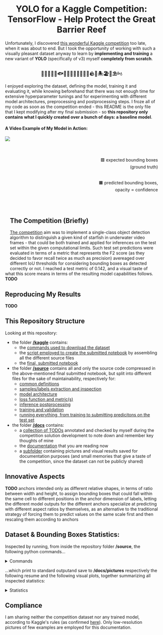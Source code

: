 <h1 align="center">
    YOLO for a Kaggle Competition:<br>
    TensorFlow - Help Protect the Great Barrier Reef<br>
</h1>

Unfortunately, I discovered [this wonderful Kaggle competition](https://www.kaggle.com/c/tensorflow-great-barrier-reef) too late, when it was about to end. But I took the opportunity of working with such a visually pleasant dataset anyway to learn by **implementing and training** a new variant of **YOLO** (specifically of v3) myself **completely from scratch**.

<h3 align="center">
    🦈🐬🦭🐳🐋🐟🐠🐡🦑🐙🦐🦞🦀🐚🪨🌊🏝️🏖️🐢⛱️💦💧
</h3>

I enjoyed exploring the dataset, defining the model, training it and evaluating it, while knowing beforehand that there was not enough time for extensive hyperparameter tunings and for experimenting with different model architectures, preprocessing and postprocessing steps. I froze all of my code as soon as the competition ended - this README is the only file that I kept modifying after my final submission - so **this repository only contains what I quickly created over a bunch of days: a baseline model**.

#### A Video Example of My Model in Action:

<img align="left" style="width: auto; height: 440px; display: block; margin-left: auto; margin-right: auto;" class="animated-gif" src="https://github.com/MattiaSarti/yolo-to-help-protect-the-great-barrier-reef/raw/main/docs/pictures/video-example.gif">

<p align="right" style"width: auto; height: 440px;">
    <br><br><br><br>
    🟩 expected bounding boxes<br>(ground truth)
    <br><br><br>
    🟧 predicted bounding boxes,<br>opacity ∝ confidence
    <br><br><br><br>
</p>


## The Competition (Briefly)

[The competition](https://www.kaggle.com/c/tensorflow-great-barrier-reef) aim was to implement a single-class object detection algorithm to distinguish a given kind of starfish in underwater video frames - that could be both trained and applied for inferences on the test set within the given computational limits. Such test set predictions were evaluated in terms of a metric that represents the F2 score (as they decided to favor recall twice as much as precision) avereaged over different IoU thresholds for considering bounding boxes as detected correctly or not. I reached a test metric of 0.142, and a visual taste of what this score means in terms of the resulting model capabilities follows.  **TODO**


## Reproducing My Results

**TODO**


## This Repository Structure

Looking at this repository:
- the folder [**/kaggle**](/kaggle) contains:
    - the [commands used to download the dataset](/kaggle/competition_data_download_commands.txt)
    - the [script employed to create the submitted notebook](/kaggle/generate_notebook_from_source.py) by assembling all the different source files
    - the [final, submitted notebook](/kaggle/submitted_notebook.ipynb)
- the folder [**/source**](/source) contains all and only the source code compressed in the above-mentioned final submitted notebook, but split into different files for the sake of maintainability, respectively for:
    - [common definitions](/source/common_constants.py)
    - [samples/labels extraction and inspection](/source/samples_and_labels.py)
    - [model architecture](/source/model_architecture.py)
    - [loss function and metric(s)](/source/loss_and_metrics.py)
    - [inference postprocessing](/source/inference.py)
    - [training and validation](/source/training_and_validation.py)
    - [running everything, from training to submitting predicitons on the test set](/source/main.py)
- the folder [**/docs**](/docs) contains:
    - a [collection of TODOs](/docs/TODO.md) annotated and checked by myself during the competition solution development to note down and remember key thoughts of mine
    - the [documentation](/docs/README.md) that you are reading now
    - a [subfolder](/docs/pictures) containing pictures and visual results saved for documentation purposes (and small memories that give a taste of the competition, since the dataset can not be publicly shared)


## Innovative Aspects

**TODO** anchors intended only as different relative shapes, in terms of ratio between width and height, to assign bounding boxes that could fall within the same cell to different positions in the anchor dimension of labels, letting the different model outputs for the different anchors specialize at predicting with different aspect ratios by themselves, as an alternative to the traditional strategy of forcing them to predict values on the same scale first and then rescaling them according to anchors


## Dataset & Bounding Boxes Statistics:

Inspected by running, from inside the repository folder **/source**, the following python commands...

<details>
<summary>Commands</summary>

```
from samples_and_labels import inspect_bounding_boxes_statistics_on_training_n_validation_set
inspect_bounding_boxes_statistics_on_training_n_validation_set()
```

</details>

...which print to standard outputand save to **/docs/pictures** respectively the following resume and the following visual plots, together summarizing all inspected statistics:

<details>
<summary>Statistics</summary>

```
Bounding Boxes' Statistics:
        - total number of bounding boxes: 11898
        - total number of images: 23501
        - average number of bounding boxes per image: 0.51
        - minimum number of bounding boxes per image: 0
        - maximum number of bounding boxes per image: 18
        - total number of empty images: 18582
        - average bounding box height [pixels]: 42.72
        - average bounding box width [pixels]: 47.89
        - average bounding boxes' centers distance [pixels]: 177.17
        - average bounding boxes' centers x-coord distance [pixels]: 130.74
        - average bounding boxes' centers y-coord distance [pixels]: 95.98
        - minimum bounding box height [pixels]: 13
        - minimum bounding box width [pixels]: 17
        - minimum bounding boxes' centers distance [pixels]: 3.04
        - minimum bounding boxes' centers x-coord distance [pixels]: 0.0
        - minimum bounding boxes' centers y-coord distance [pixels]: 0.0
        - maximum bounding box height [pixels]: 222
        - maximum bounding box width [pixels]: 243
        - maximum bounding boxes' centers distance [pixels]: 578.48
        - maximum bounding boxes' centers x-coord distance [pixels]: 565.5
        - maximum bounding boxes' centers y-coord distance [pixels]: 350.0
        - histogram of number of bounding boxes per image: see plot
        - histogram of bounding boxes' centers distance [pixels]: see plot
        - histogram of bounding boxes' centers x-coord distance [pixels]: see plot
        - histogram of bounding boxes' centers y-coord distance [pixels]: see plot
```
<img src="/docs/pictures/Histogram of Bounding Boxes' Centers Distance [pixels].png">
<img src="/docs/pictures/Histogram of Bounding Boxes' Centers X-Coordinate Distance [pixels].png">
<img src="/docs/pictures/Histogram of Bounding Boxes' Centers Y-Coordinate Distance [pixels].png">
<img src="/docs/pictures/Histogram of Number of Bounding Boxes per Image.png">

</details>


## Compliance

I am sharing neither the competition dataset nor any trained model, according to Kaggle's rules (as confirmed [here](/.gitignore)). Only low-resolution pictures of few examples are employed for this documentation.
